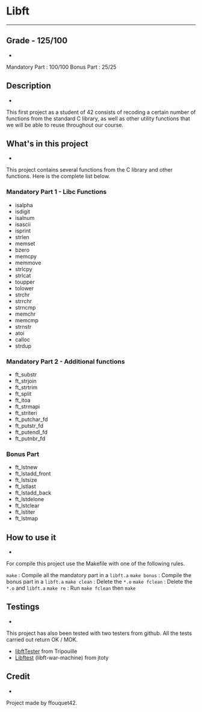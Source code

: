 # Libft
---

## Grade - 125/100
-
Mandatory Part : 100/100
Bonus Part : 25/25

## Description
-
This first project as a student of 42 consists of recoding a certain number of functions from the standard C library, as well as other utility functions that we will be able to reuse throughout our course.

## What's in this project
-
This project contains several functions from the C library and other functions. Here is the complete list below.

### Mandatory Part 1 - Libc Functions

* isalpha
* isdigit
* isalnum
* isascii
* isprint
* strlen
* memset
* bzero
* memcpy
* memmove
* strlcpy
* strlcat
* toupper
* tolower
* strchr
* strrchr
* strncmp
* memchr
* memcmp
* strnstr
* atoi
* calloc
* strdup

### Mandatory Part 2 - Additional functions

* ft_substr
* ft_strjoin
* ft_strtrim
* ft_split
* ft_itoa
* ft_strmapi
* ft_striteri
* ft_putchar_fd
* ft_putstr_fd
* ft_putendl_fd
* ft_putnbr_fd

### Bonus Part

* ft_lstnew
* ft_lstadd_front
* ft_lstsize
* ft_lstlast
* ft_lstadd_back
* ft_lstdelone
* ft_lstclear
* ft_lstiter
* ft_lstmap

## How to use it
-
For compile this project use the Makefile with one of the following rules.

`make` : Compile all the mandatory part in a `libft.a`
`make bonus` : Compile the bonus part in a `libft.a`
`make clean` : Delete the `*.o`
`make fclean` : Delete the `*.o` and `libft.a`
`make re` : Run `make fclean` then `make`

## Testings
-
This project has also been tested with two testers from github. All the tests carried out return OK / MOK.

* [libftTester](https://github.com/Tripouille/libftTester) from Tripouille
* [Libftest](https://github.com/jtoty/Libftest) (libft-war-machine) from jtoty

## Credit
-
Project made by ffouquet42.